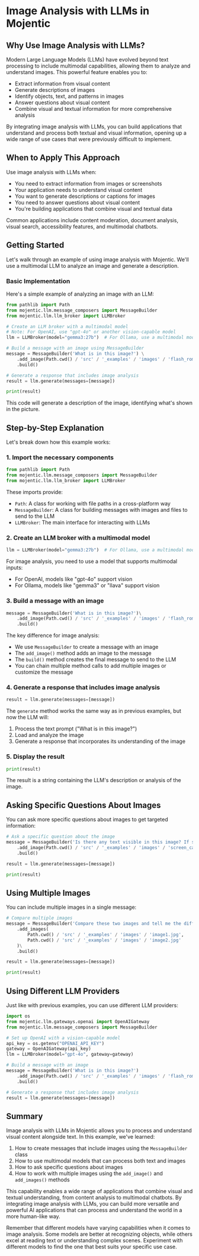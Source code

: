 # Image Analysis with LLMs in Mojentic

## Why Use Image Analysis with LLMs?

Modern Large Language Models (LLMs) have evolved beyond text processing to include multimodal capabilities, allowing them to analyze and understand images. This powerful feature enables you to:

- Extract information from visual content
- Generate descriptions of images
- Identify objects, text, and patterns in images
- Answer questions about visual content
- Combine visual and textual information for more comprehensive analysis

By integrating image analysis with LLMs, you can build applications that understand and process both textual and visual information, opening up a wide range of use cases that were previously difficult to implement.

## When to Apply This Approach

Use image analysis with LLMs when:
- You need to extract information from images or screenshots
- Your application needs to understand visual content
- You want to generate descriptions or captions for images
- You need to answer questions about visual content
- You're building applications that combine visual and textual data

Common applications include content moderation, document analysis, visual search, accessibility features, and multimodal chatbots.

## Getting Started

Let's walk through an example of using image analysis with Mojentic. We'll use a multimodal LLM to analyze an image and generate a description.

### Basic Implementation

Here's a simple example of analyzing an image with an LLM:

```python
from pathlib import Path
from mojentic.llm.message_composers import MessageBuilder
from mojentic.llm.llm_broker import LLMBroker

# Create an LLM broker with a multimodal model
# Note: For OpenAI, use "gpt-4o" or another vision-capable model
llm = LLMBroker(model="gemma3:27b")  # For Ollama, use a multimodal model

# Build a message with an image using MessageBuilder
message = MessageBuilder('What is in this image?') \
    .add_image(Path.cwd() / 'src' / '_examples' / 'images' / 'flash_rom.jpg') \
    .build()

# Generate a response that includes image analysis
result = llm.generate(messages=[message])

print(result)
```

This code will generate a description of the image, identifying what's shown in the picture.

## Step-by-Step Explanation

Let's break down how this example works:

### 1. Import the necessary components

```python
from pathlib import Path
from mojentic.llm.message_composers import MessageBuilder
from mojentic.llm.llm_broker import LLMBroker
```

These imports provide:
- `Path`: A class for working with file paths in a cross-platform way
- `MessageBuilder`: A class for building messages with images and files to send to the LLM
- `LLMBroker`: The main interface for interacting with LLMs

### 2. Create an LLM broker with a multimodal model

```python
llm = LLMBroker(model="gemma3:27b")  # For Ollama, use a multimodal model
```

For image analysis, you need to use a model that supports multimodal inputs:
- For OpenAI, models like "gpt-4o" support vision
- For Ollama, models like "gemma3" or "llava" support vision

### 3. Build a message with an image

```python
message = MessageBuilder('What is in this image?')\
    .add_image(Path.cwd() / 'src' / '_examples' / 'images' / 'flash_rom.jpg')\
    .build()
```

The key difference for image analysis:
- We use `MessageBuilder` to create a message with an image
- The `add_image()` method adds an image to the message
- The `build()` method creates the final message to send to the LLM
- You can chain multiple method calls to add multiple images or customize the message

### 4. Generate a response that includes image analysis

```python
result = llm.generate(messages=[message])
```

The `generate` method works the same way as in previous examples, but now the LLM will:
1. Process the text prompt ("What is in this image?")
2. Load and analyze the image
3. Generate a response that incorporates its understanding of the image

### 5. Display the result

```python
print(result)
```

The result is a string containing the LLM's description or analysis of the image.

## Asking Specific Questions About Images

You can ask more specific questions about images to get targeted information:

```python
# Ask a specific question about the image
message = MessageBuilder('Is there any text visible in this image? If so, what does it say?')\
    .add_image(Path.cwd() / 'src' / '_examples' / 'images' / 'screen_cap.png')\
    .build()

result = llm.generate(messages=[message])

print(result)
```

## Using Multiple Images

You can include multiple images in a single message:

```python
# Compare multiple images
message = MessageBuilder('Compare these two images and tell me the differences.')\
    .add_images(
        Path.cwd() / 'src' / '_examples' / 'images' / 'image1.jpg',
        Path.cwd() / 'src' / '_examples' / 'images' / 'image2.jpg'
    )\
    .build()

result = llm.generate(messages=[message])

print(result)
```

## Using Different LLM Providers

Just like with previous examples, you can use different LLM providers:

```python
import os
from mojentic.llm.gateways.openai import OpenAIGateway
from mojentic.llm.message_composers import MessageBuilder

# Set up OpenAI with a vision-capable model
api_key = os.getenv("OPENAI_API_KEY")
gateway = OpenAIGateway(api_key)
llm = LLMBroker(model="gpt-4o", gateway=gateway)

# Build a message with an image
message = MessageBuilder('What is in this image?')
    .add_image(Path.cwd() / 'src' / '_examples' / 'images' / 'flash_rom.jpg')
    .build()

# Generate a response that includes image analysis
result = llm.generate(messages=[message])
```

## Summary

Image analysis with LLMs in Mojentic allows you to process and understand visual content alongside text. In this example, we've learned:

1. How to create messages that include images using the `MessageBuilder` class
2. How to use multimodal models that can process both text and images
3. How to ask specific questions about images
4. How to work with multiple images using the `add_image()` and `add_images()` methods

This capability enables a wide range of applications that combine visual and textual understanding, from content analysis to multimodal chatbots. By integrating image analysis with LLMs, you can build more versatile and powerful AI applications that can process and understand the world in a more human-like way.

Remember that different models have varying capabilities when it comes to image analysis. Some models are better at recognizing objects, while others excel at reading text or understanding complex scenes. Experiment with different models to find the one that best suits your specific use case.
